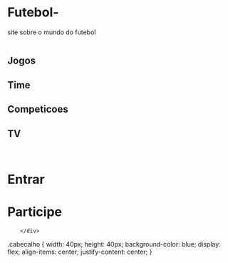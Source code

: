 # Futebol-
site sobre o mundo do futebol

<!DOCTYPE html>
<html lang="pt-br">
<head>
    <meta charset="UTF-8">
    <meta name="viewport" content="width=device-width, initial-scale=1.0">
    <link rel="stylesheet" href="css/futebol.css">
    <title>Futebol Noticias</title> 
</head>
<body>
    <div class="cabecalho">
        <div class="titulo">
            <img src="" alt="">
        </div>
        <div class="titulo2">
            <h2>Jogos</h2>
            <h2>Time</h2>
            <h2>Competicoes</h2>
            <h2>TV</h2>
        </div>
        <div class="funcoes">
            <img src="" alt="">
            <img src="" alt="">
        </div>
        <div class="titulo3">
            <h1>Entrar</h1>
            <h1>Participe</h1>
        </div>
        
        </div>
</body>
</html>

.cabecalho {
    width: 40px;
    height: 40px;
    background-color: blue;
    display: flex;
    align-items: center;
    justify-content: center;
}

